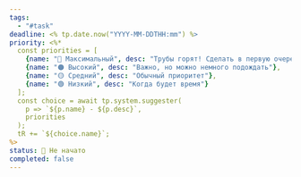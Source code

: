 ```yaml
---
tags:
  - "#task"
deadline: <% tp.date.now("YYYY-MM-DDTHH:mm") %>
priority: <%* 
  const priorities = [
    {name: "🔴 Максимальный", desc: "Трубы горят! Сделать в первую очередь"},
    {name: "🟠 Высокий", desc: "Важно, но можно немного подождать"},
    {name: "🟡 Средний", desc: "Обычный приоритет"},
    {name: "🟢 Низкий", desc: "Когда будет время"}
  ];
  const choice = await tp.system.suggester(
    p => `${p.name} - ${p.desc}`,
    priorities
  );
  tR += `${choice.name}`;
%>
status: 📁 Не начато
completed: false
---
```

